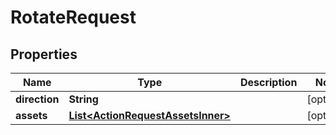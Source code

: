 

# RotateRequest


## Properties

| Name | Type | Description | Notes |
|------------ | ------------- | ------------- | -------------|
|**direction** | **String** |  |  [optional] |
|**assets** | [**List&lt;ActionRequestAssetsInner&gt;**](ActionRequestAssetsInner.md) |  |  [optional] |



